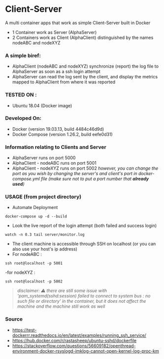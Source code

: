 # Client-Server
A multi container apps that work as simple Client-Server built in Docker
- 1 Container work as Server (AlphaServer)
- 2 Containers work as Client (AlphaClient) distinguished by the names nodeABC and nodeXYZ

### A simple biref:
- AlphaClient (nodeABC and nodeXYZ) synchronize (report) the log file to AlphaServer as soon as a ssh login attempt
- AlphaServer can read the log sent by the client, and display the metrics mapped to AlphaClient from where it was reported

### TESTED ON :
- Ubuntu 18.04 (Docker image)

### Developed On:
- Docker (version 19.03.13, build 4484c46d9d)
- Docker Compose (version 1.26.2, build eefe0d31)

### Information relating to Clients and Server
- AlphaServer runs on port 5000
- AlphaClient - nodeABC runs on port 5001
- AlphaClient - nodeXYZ runs on port 5002
*however, you can change the port as you wish by changing the server's and client's port in docker-compose.yml file (make sure not to put a port number that **already used**)*

### USAGE (from project directory)
- Automate Deployment
```
docker-compose up -d --build
```
- Look the live report of the login attempt (both failed and success login)
```
watch -n 0.3 tail server/monitor.log
```
- The client machine is accessible through SSH on localhost (or you can also use your host's ip address)
- For nodeABC :
```
ssh root@localhost -p 5001
```
-for nodeXYZ :
```
ssh root@localhost -p 5002
```

> *disclaimer: :warning: there are still some issue with 'pam_systemd(sshd:session) failed to connect to system bus : no such file or directory' in the container, but it does not affect the machine and the machine still work as well*

### Source
- https://test-dockerrr.readthedocs.io/en/latest/examples/running_ssh_service/
- https://hub.docker.com/r/rastasheep/ubuntu-sshd/dockerfile
- https://stackoverflow.com/questions/56609182/openthread-environment-docker-rsyslogd-imklog-cannot-open-kernel-log-proc-km

